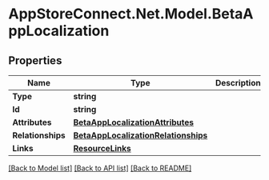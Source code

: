 # AppStoreConnect.Net.Model.BetaAppLocalization

## Properties

Name | Type | Description | Notes
------------ | ------------- | ------------- | -------------
**Type** | **string** |  | 
**Id** | **string** |  | 
**Attributes** | [**BetaAppLocalizationAttributes**](BetaAppLocalizationAttributes.md) |  | [optional] 
**Relationships** | [**BetaAppLocalizationRelationships**](BetaAppLocalizationRelationships.md) |  | [optional] 
**Links** | [**ResourceLinks**](ResourceLinks.md) |  | [optional] 

[[Back to Model list]](../README.md#documentation-for-models) [[Back to API list]](../README.md#documentation-for-api-endpoints) [[Back to README]](../README.md)

